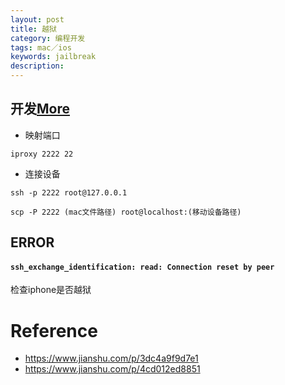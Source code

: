 ```yaml
---
layout: post
title: 越狱
category: 编程开发
tags: mac／ios
keywords: jailbreak
description: 
---
```


## 开发[More](https://www.jianshu.com/p/4b62dd3ae2b8)

* 映射端口

```
iproxy 2222 22
```

* 连接设备

```
ssh -p 2222 root@127.0.0.1
```

```P大写
scp -P 2222 (mac文件路径) root@localhost:(移动设备路径)
```

## ERROR

#### `ssh_exchange_identification: read: Connection reset by peer`

检查iphone是否越狱

# Reference

* <https://www.jianshu.com/p/3dc4a9f9d7e1>
* <https://www.jianshu.com/p/4cd012ed8851>
